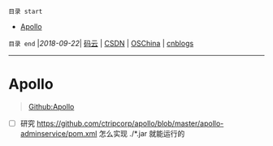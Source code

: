 `目录 start`
 
- [Apollo](#apollo)

`目录 end` |_2018-09-22_| [码云](https://gitee.com/gin9) | [CSDN](http://blog.csdn.net/kcp606) | [OSChina](https://my.oschina.net/kcp1104) | [cnblogs](http://www.cnblogs.com/kuangcp)
****************************************
# Apollo
> [Github:Apollo](https://github.com/ctripcorp/apollo)

- [ ] 研究 https://github.com/ctripcorp/apollo/blob/master/apollo-adminservice/pom.xml 怎么实现 ./*.jar 就能运行的

